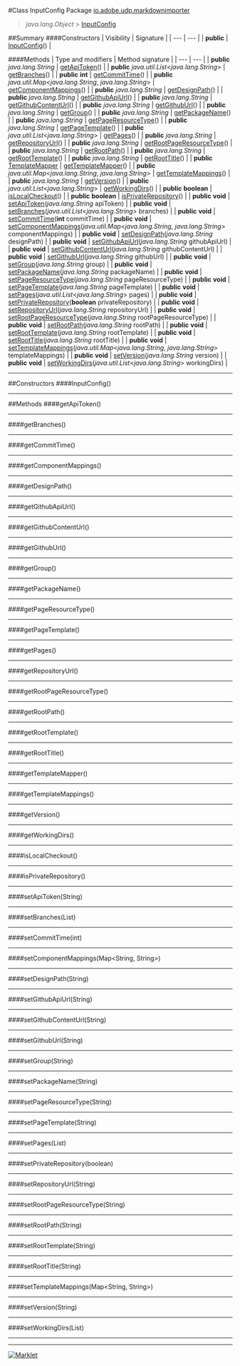 #Class InputConfig
Package [io.adobe.udp.markdownimporter](README.md)<br>

> *java.lang.Object* > [InputConfig](InputConfig.md)






##Summary
####Constructors
| Visibility | Signature |
| --- | --- |
| **public** | [InputConfig](#inputconfig)() |

####Methods
| Type and modifiers | Method signature |
| --- | --- |
| **public** *java.lang.String* | [getApiToken](#getapitoken)() |
| **public** *java.util.List*<*java.lang.String*> | [getBranches](#getbranches)() |
| **public** **int** | [getCommitTime](#getcommittime)() |
| **public** *java.util.Map*<*java.lang.String*, *java.lang.String*> | [getComponentMappings](#getcomponentmappings)() |
| **public** *java.lang.String* | [getDesignPath](#getdesignpath)() |
| **public** *java.lang.String* | [getGithubApiUrl](#getgithubapiurl)() |
| **public** *java.lang.String* | [getGithubContentUrl](#getgithubcontenturl)() |
| **public** *java.lang.String* | [getGithubUrl](#getgithuburl)() |
| **public** *java.lang.String* | [getGroup](#getgroup)() |
| **public** *java.lang.String* | [getPackageName](#getpackagename)() |
| **public** *java.lang.String* | [getPageResourceType](#getpageresourcetype)() |
| **public** *java.lang.String* | [getPageTemplate](#getpagetemplate)() |
| **public** *java.util.List*<*java.lang.String*> | [getPages](#getpages)() |
| **public** *java.lang.String* | [getRepositoryUrl](#getrepositoryurl)() |
| **public** *java.lang.String* | [getRootPageResourceType](#getrootpageresourcetype)() |
| **public** *java.lang.String* | [getRootPath](#getrootpath)() |
| **public** *java.lang.String* | [getRootTemplate](#getroottemplate)() |
| **public** *java.lang.String* | [getRootTitle](#getroottitle)() |
| **public** [TemplateMapper](TemplateMapper.md) | [getTemplateMapper](#gettemplatemapper)() |
| **public** *java.util.Map*<*java.lang.String*, *java.lang.String*> | [getTemplateMappings](#gettemplatemappings)() |
| **public** *java.lang.String* | [getVersion](#getversion)() |
| **public** *java.util.List*<*java.lang.String*> | [getWorkingDirs](#getworkingdirs)() |
| **public** **boolean** | [isLocalCheckout](#islocalcheckout)() |
| **public** **boolean** | [isPrivateRepository](#isprivaterepository)() |
| **public** **void** | [setApiToken](#setapitokenstring)(*java.lang.String* apiToken) |
| **public** **void** | [setBranches](#setbrancheslist)(*java.util.List*<*java.lang.String*> branches) |
| **public** **void** | [setCommitTime](#setcommittimeint)(**int** commitTime) |
| **public** **void** | [setComponentMappings](#setcomponentmappingsmap)(*java.util.Map*<*java.lang.String*, *java.lang.String*> componentMappings) |
| **public** **void** | [setDesignPath](#setdesignpathstring)(*java.lang.String* designPath) |
| **public** **void** | [setGithubApiUrl](#setgithubapiurlstring)(*java.lang.String* githubApiUrl) |
| **public** **void** | [setGithubContentUrl](#setgithubcontenturlstring)(*java.lang.String* githubContentUrl) |
| **public** **void** | [setGithubUrl](#setgithuburlstring)(*java.lang.String* githubUrl) |
| **public** **void** | [setGroup](#setgroupstring)(*java.lang.String* group) |
| **public** **void** | [setPackageName](#setpackagenamestring)(*java.lang.String* packageName) |
| **public** **void** | [setPageResourceType](#setpageresourcetypestring)(*java.lang.String* pageResourceType) |
| **public** **void** | [setPageTemplate](#setpagetemplatestring)(*java.lang.String* pageTemplate) |
| **public** **void** | [setPages](#setpageslist)(*java.util.List*<*java.lang.String*> pages) |
| **public** **void** | [setPrivateRepository](#setprivaterepositoryboolean)(**boolean** privateRepository) |
| **public** **void** | [setRepositoryUrl](#setrepositoryurlstring)(*java.lang.String* repositoryUrl) |
| **public** **void** | [setRootPageResourceType](#setrootpageresourcetypestring)(*java.lang.String* rootPageResourceType) |
| **public** **void** | [setRootPath](#setrootpathstring)(*java.lang.String* rootPath) |
| **public** **void** | [setRootTemplate](#setroottemplatestring)(*java.lang.String* rootTemplate) |
| **public** **void** | [setRootTitle](#setroottitlestring)(*java.lang.String* rootTitle) |
| **public** **void** | [setTemplateMappings](#settemplatemappingsmap)(*java.util.Map*<*java.lang.String*, *java.lang.String*> templateMappings) |
| **public** **void** | [setVersion](#setversionstring)(*java.lang.String* version) |
| **public** **void** | [setWorkingDirs](#setworkingdirslist)(*java.util.List*<*java.lang.String*> workingDirs) |

---


##Constructors
####InputConfig()
> 


---


##Methods
####getApiToken()
> 


---

####getBranches()
> 


---

####getCommitTime()
> 


---

####getComponentMappings()
> 


---

####getDesignPath()
> 


---

####getGithubApiUrl()
> 


---

####getGithubContentUrl()
> 


---

####getGithubUrl()
> 


---

####getGroup()
> 


---

####getPackageName()
> 


---

####getPageResourceType()
> 


---

####getPageTemplate()
> 


---

####getPages()
> 


---

####getRepositoryUrl()
> 


---

####getRootPageResourceType()
> 


---

####getRootPath()
> 


---

####getRootTemplate()
> 


---

####getRootTitle()
> 


---

####getTemplateMapper()
> 


---

####getTemplateMappings()
> 


---

####getVersion()
> 


---

####getWorkingDirs()
> 


---

####isLocalCheckout()
> 


---

####isPrivateRepository()
> 


---

####setApiToken(String)
> 


---

####setBranches(List<String>)
> 


---

####setCommitTime(int)
> 


---

####setComponentMappings(Map<String, String>)
> 


---

####setDesignPath(String)
> 


---

####setGithubApiUrl(String)
> 


---

####setGithubContentUrl(String)
> 


---

####setGithubUrl(String)
> 


---

####setGroup(String)
> 


---

####setPackageName(String)
> 


---

####setPageResourceType(String)
> 


---

####setPageTemplate(String)
> 


---

####setPages(List<String>)
> 


---

####setPrivateRepository(boolean)
> 


---

####setRepositoryUrl(String)
> 


---

####setRootPageResourceType(String)
> 


---

####setRootPath(String)
> 


---

####setRootTemplate(String)
> 


---

####setRootTitle(String)
> 


---

####setTemplateMappings(Map<String, String>)
> 


---

####setVersion(String)
> 


---

####setWorkingDirs(List<String>)
> 


---

---

[![Marklet](https://img.shields.io/badge/Generated%20by-Marklet-green.svg)](https://github.com/Faylixe/marklet)